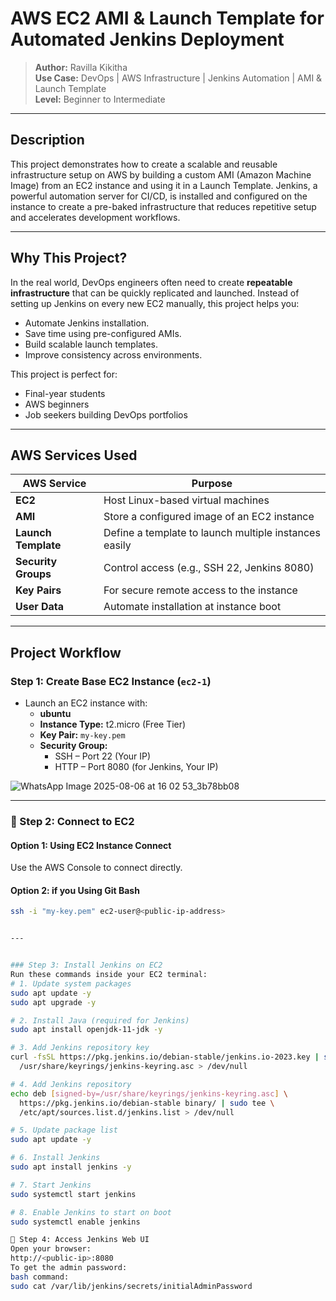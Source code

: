 #  AWS EC2 AMI & Launch Template for Automated Jenkins Deployment

> **Author:** Ravilla Kikitha  
> **Use Case:** DevOps | AWS Infrastructure | Jenkins Automation | AMI & Launch Template  
> **Level:** Beginner to Intermediate  

---

##  Description

This project demonstrates how to create a scalable and reusable infrastructure setup on AWS by building a custom AMI (Amazon Machine Image) from an EC2 instance and using it in a Launch Template. Jenkins, a powerful automation server for CI/CD, is installed and configured on the instance to create a pre-baked infrastructure that reduces repetitive setup and accelerates development workflows.

---

##  Why This Project?

In the real world, DevOps engineers often need to create **repeatable infrastructure** that can be quickly replicated and launched. Instead of setting up Jenkins on every new EC2 manually, this project helps you:

- Automate Jenkins installation.
- Save time using pre-configured AMIs.
- Build scalable launch templates.
- Improve consistency across environments.

This project is perfect for:
- Final-year students
- AWS beginners
- Job seekers building DevOps portfolios

---

##  AWS Services Used

| AWS Service        | Purpose                                                                 |
|--------------------|-------------------------------------------------------------------------|
| **EC2**            | Host Linux-based virtual machines                                       |
| **AMI**            | Store a configured image of an EC2 instance                             |
| **Launch Template**| Define a template to launch multiple instances easily                   |
| **Security Groups**| Control access (e.g., SSH 22, Jenkins 8080)                             |
| **Key Pairs**      | For secure remote access to the instance                                |
| **User Data**      | Automate installation at instance boot                                  |

---

##  Project Workflow

###  Step 1: Create Base EC2 Instance (`ec2-1`)

- Launch an EC2 instance with:
  - **ubuntu**
  - **Instance Type:** t2.micro (Free Tier)
  - **Key Pair:** `my-key.pem`
  - **Security Group:**
    - SSH – Port 22 (Your IP)
    - HTTP – Port 8080 (for Jenkins, Your IP)

 
 ![WhatsApp Image 2025-08-06 at 16 02 53_3b78bb08](https://github.com/user-attachments/assets/f20813d8-21bc-47b8-8323-1013f0174396)


---

### 🔗 Step 2: Connect to EC2

#### Option 1: Using EC2 Instance Connect  
Use the AWS Console to connect directly.

#### Option 2: if you Using Git Bash  
```bash
ssh -i "my-key.pem" ec2-user@<public-ip-address>


---


### Step 3: Install Jenkins on EC2
Run these commands inside your EC2 terminal:
# 1. Update system packages
sudo apt update -y
sudo apt upgrade -y

# 2. Install Java (required for Jenkins)
sudo apt install openjdk-11-jdk -y

# 3. Add Jenkins repository key
curl -fsSL https://pkg.jenkins.io/debian-stable/jenkins.io-2023.key | sudo tee \
  /usr/share/keyrings/jenkins-keyring.asc > /dev/null

# 4. Add Jenkins repository
echo deb [signed-by=/usr/share/keyrings/jenkins-keyring.asc] \
  https://pkg.jenkins.io/debian-stable binary/ | sudo tee \
  /etc/apt/sources.list.d/jenkins.list > /dev/null

# 5. Update package list
sudo apt update -y

# 6. Install Jenkins
sudo apt install jenkins -y

# 7. Start Jenkins
sudo systemctl start jenkins

# 8. Enable Jenkins to start on boot
sudo systemctl enable jenkins

🔐 Step 4: Access Jenkins Web UI
Open your browser:
http://<public-ip>:8080
To get the admin password:
bash command:
sudo cat /var/lib/jenkins/secrets/initialAdminPassword



